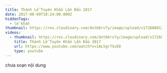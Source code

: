 ```yaml
---
title: Thánh Lễ Tuyên Khấn Lần Đầu 2017
date: 2017-08-09T10:24:00.000Z
hiddenTags:
  - lễ khấn
thumbnail: https://res.cloudinary.com/dxtb6rv7y/image/upload/v1726889125/khan_lan_dau_2017_pj9vfh.jpg
videos:
  - thumbnail: https://res.cloudinary.com/dxtb6rv7y/image/upload/v1726889125/khan_lan_dau_2017_pj9vfh.jpg
    title: Thánh Lễ Tuyên Khấn Lần Đầu 2017
    url: https://www.youtube.com/watch?v=1ALVgr7SvE8
    type: youtube
---
```

chưa soạn nội dung
